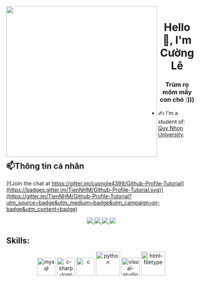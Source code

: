 <img align="left" width="400" src="https://i.pinimg.com/originals/e2/0b/89/e20b8922689227ba0761fb53f415933e.gif">
<h1 align="center">Hello 👋, I'm Cường Lê</h1>
<p align="center">
  <h3 align="center">Trùm rọ mõm mấy con chó :))) </h3>
</p>


- ✍ I'm a student of: [Quy Nhon University](https://www.qnu.edu.vn/).

<br />

## 📫Thông tin cá nhân

[![Join the chat at https://gitter.im/cuongle4399/Github-Profile-Tutorial](https://badges.gitter.im/TienNHM/Github-Profile-Tutorial.svg)](https://gitter.im/TienNHM/Github-Profile-Tutorial?utm_source=badge&utm_medium=badge&utm_campaign=pr-badge&utm_content=badge)

<p align="center">
  <a href="https://www.facebook.com/profile.php?id=100033805601997" alt="Facebook">
    <img src="https://img.icons8.com/fluent/48/000000/facebook-new.png" target="_blank" />
  </a> 
  <a href="https://github.com/cuongle4399" alt="Github">
    <img src="https://img.icons8.com/fluent/48/000000/github.png"/>
  </a> 
  <a href="https://www.youtube.com/channel/UCx5mWoYw70r2yJe6dH9--8w" alt="Youtube channel" target="_blank" >
    <img src="https://img.icons8.com/fluent/48/000000/youtube-play.png"/>
  </a>
  <a href="mailto:cuong01697072089@gmail.com" alt="Email">
    <img src="https://img.icons8.com/fluent/48/000000/mailing.png"/>
  </a>
</p>

## Skills:
<p align="center">
  <img width="48" height="48" src="https://img.icons8.com/pulsar-color/48/mysql.png" alt="mysql"/>
  <img width="48" height="48" src="https://img.icons8.com/badges/48/c-sharp-logo.png" alt="c-sharp-logo"/>
  <img width="48" height="48" src="https://img.icons8.com/doodle/48/c.png" alt="c"/>
  <img width="64" height="64" src="https://img.icons8.com/dusk/64/python.png" alt="python"/>
  <img width="48" height="48" src="https://img.icons8.com/color/48/visual-studio--v1.png" alt="visual-studio--v1"/>
  <img width="64" height="64" src="https://img.icons8.com/nolan/64/html-filetype.png" alt="html-filetype"/>
</p>
